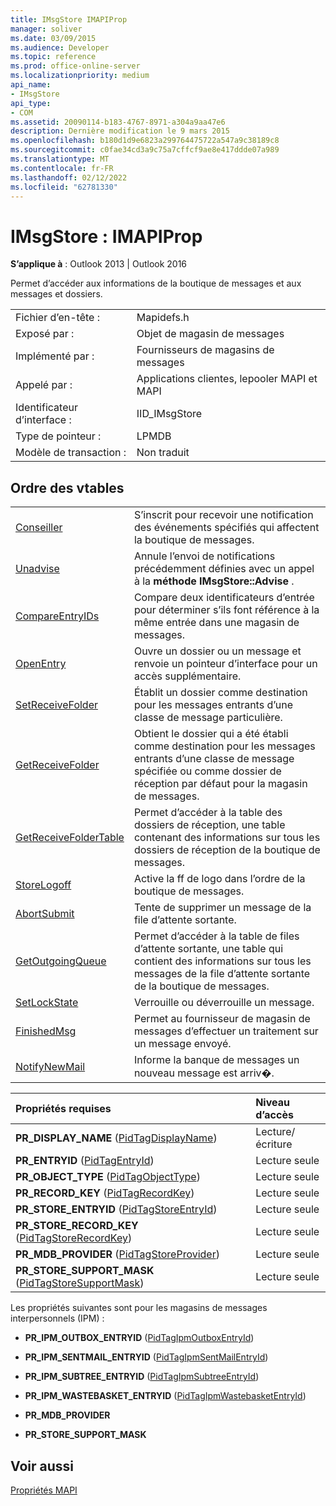 ```yaml
---
title: IMsgStore IMAPIProp
manager: soliver
ms.date: 03/09/2015
ms.audience: Developer
ms.topic: reference
ms.prod: office-online-server
ms.localizationpriority: medium
api_name:
- IMsgStore
api_type:
- COM
ms.assetid: 20090114-b183-4767-8971-a304a9aa47e6
description: Dernière modification le 9 mars 2015
ms.openlocfilehash: b180d1d9e6823a299764475722a547a9c38189c8
ms.sourcegitcommit: c0fae34cd3a9c75a7cffcf9ae8e417ddde07a989
ms.translationtype: MT
ms.contentlocale: fr-FR
ms.lasthandoff: 02/12/2022
ms.locfileid: "62781330"
---
```

# <a name="imsgstore--imapiprop"></a>IMsgStore : IMAPIProp

  
  
**S’applique à** : Outlook 2013 | Outlook 2016 
  
Permet d’accéder aux informations de la boutique de messages et aux messages et dossiers.
  
|||
|:-----|:-----|
|Fichier d’en-tête :  <br/> |Mapidefs.h  <br/> |
|Exposé par :  <br/> |Objet de magasin de messages  <br/> |
|Implémenté par :  <br/> |Fournisseurs de magasins de messages  <br/> |
|Appelé par :  <br/> |Applications clientes, lepooler MAPI et MAPI  <br/> |
|Identificateur d’interface :  <br/> |IID_IMsgStore  <br/> |
|Type de pointeur :  <br/> |LPMDB  <br/> |
|Modèle de transaction :  <br/> |Non traduit  <br/> |
   
## <a name="vtable-order"></a>Ordre des vtables

|||
|:-----|:-----|
|[Conseiller](imsgstore-advise.md) <br/> |S’inscrit pour recevoir une notification des événements spécifiés qui affectent la boutique de messages. |
|[Unadvise](imsgstore-unadvise.md) <br/> |Annule l’envoi de notifications précédemment définies avec un appel à la **méthode IMsgStore::Advise** . |
|[CompareEntryIDs](imsgstore-compareentryids.md) <br/> |Compare deux identificateurs d’entrée pour déterminer s’ils font référence à la même entrée dans une magasin de messages. |
|[OpenEntry](imsgstore-openentry.md) <br/> |Ouvre un dossier ou un message et renvoie un pointeur d’interface pour un accès supplémentaire. |
|[SetReceiveFolder](imsgstore-setreceivefolder.md) <br/> |Établit un dossier comme destination pour les messages entrants d’une classe de message particulière. |
|[GetReceiveFolder](imsgstore-getreceivefolder.md) <br/> |Obtient le dossier qui a été établi comme destination pour les messages entrants d’une classe de message spécifiée ou comme dossier de réception par défaut pour la magasin de messages. |
|[GetReceiveFolderTable](imsgstore-getreceivefoldertable.md) <br/> |Permet d’accéder à la table des dossiers de réception, une table contenant des informations sur tous les dossiers de réception de la boutique de messages. |
|[StoreLogoff](imsgstore-storelogoff.md) <br/> |Active la ff de logo dans l’ordre de la boutique de messages. |
|[AbortSubmit](imsgstore-abortsubmit.md) <br/> |Tente de supprimer un message de la file d’attente sortante. |
|[GetOutgoingQueue](imsgstore-getoutgoingqueue.md) <br/> |Permet d’accéder à la table de files d’attente sortante, une table qui contient des informations sur tous les messages de la file d’attente sortante de la boutique de messages. |
|[SetLockState](imsgstore-setlockstate.md) <br/> |Verrouille ou déverrouille un message. |
|[FinishedMsg](imsgstore-finishedmsg.md) <br/> |Permet au fournisseur de magasin de messages d’effectuer un traitement sur un message envoyé. |
|[NotifyNewMail](imsgstore-notifynewmail.md) <br/> |Informe la banque de messages un nouveau message est arriv�. |
   
|**Propriétés requises**|**Niveau d’accès**|
|:-----|:-----|
|**PR_DISPLAY_NAME** ([PidTagDisplayName](pidtagdisplayname-canonical-property.md))  <br/> |Lecture/écriture  <br/> |
|**PR_ENTRYID** ([PidTagEntryId](pidtagentryid-canonical-property.md))  <br/> |Lecture seule  <br/> |
|**PR_OBJECT_TYPE** ([PidTagObjectType](pidtagobjecttype-canonical-property.md))  <br/> |Lecture seule  <br/> |
|**PR_RECORD_KEY** ([PidTagRecordKey](pidtagrecordkey-canonical-property.md))  <br/> |Lecture seule  <br/> |
|**PR_STORE_ENTRYID** ([PidTagStoreEntryId](pidtagstoreentryid-canonical-property.md))  <br/> |Lecture seule  <br/> |
|**PR_STORE_RECORD_KEY** ([PidTagStoreRecordKey](pidtagstorerecordkey-canonical-property.md))  <br/> |Lecture seule  <br/> |
|**PR_MDB_PROVIDER** ([PidTagStoreProvider](pidtagstoreprovider-canonical-property.md))  <br/> |Lecture seule  <br/> |
|**PR_STORE_SUPPORT_MASK** ([PidTagStoreSupportMask](pidtagstoresupportmask-canonical-property.md))  <br/> |Lecture seule  <br/> |
   
Les propriétés suivantes sont pour les magasins de messages interpersonnels (IPM) :
  
- **PR_IPM_OUTBOX_ENTRYID** ([PidTagIpmOutboxEntryId](pidtagipmoutboxentryid-canonical-property.md))
    
- **PR_IPM_SENTMAIL_ENTRYID** ([PidTagIpmSentMailEntryId](pidtagipmsentmailentryid-canonical-property.md))
    
- **PR_IPM_SUBTREE_ENTRYID** ([PidTagIpmSubtreeEntryId](pidtagipmsubtreeentryid-canonical-property.md))
    
- **PR_IPM_WASTEBASKET_ENTRYID** ([PidTagIpmWastebasketEntryId](pidtagipmwastebasketentryid-canonical-property.md))
    
- **PR_MDB_PROVIDER**
    
- **PR_STORE_SUPPORT_MASK**
    
## <a name="see-also"></a>Voir aussi



[Propriétés MAPI](mapi-properties.md)

